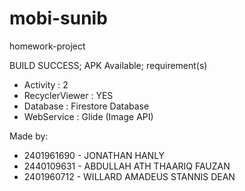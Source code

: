 # mobi-sunib
homework-project

BUILD SUCCESS; 
APK Available;
requirement(s)
* Activity       : 2
* RecyclerViewer : YES
* Database       : Firestore Database
* WebService     : Glide (Image API)

Made by:
* 2401961690 - JONATHAN HANLY
* 2440109631 - ABDULLAH ATH THAARIQ FAUZAN
* 2401960712 - WILLARD AMADEUS STANNIS DEAN
